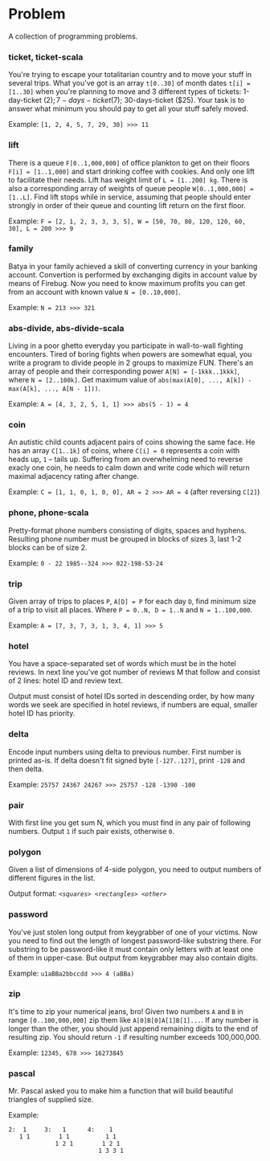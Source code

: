 Problem
======

A collection of programming problems.

### ticket, ticket-scala

You're trying to escape your totalitarian country and to move your stuff
in several trips. What you've got is an array `t[0..30]` of month dates `t[i] = [1..30]`
when you're planning to move and 3 different types of tickets: 1-day-ticket ($2);
7-days-ticket ($7); 30-days-ticket ($25). Your task is to answer what minimum
you should pay to get all your stuff safely moved.

Example: `[1, 2, 4, 5, 7, 29, 30] >>> 11`

### lift

There is a queue `F[0..1,000,000]` of office plankton to get on their floors `F[i] = [1..1,000]`
and start drinking coffee with cookies. And only one lift to facilitate their needs.
Lift has weight limit of `L = [1..200] kg`. There is also a corresponding array of
weights of queue people `W[0..1,000,000] = [1..L]`. Find lift stops while in service,
assuming that people should enter strongly in order of their queue
and counting lift return on the first floor.

Example: `F = [2, 1, 2, 3, 3, 3, 5], W = [50, 70, 80, 120, 120, 60, 30], L = 200 >>> 9`

### family

Batya in your family achieved a skill of converting currency in your banking account.
Convertion is performed by exchanging digits in account value by means of Firebug.
Now you need to know maximum profits you can get from an account with known value `N = [0..10,000]`.

Example: `N = 213 >>> 321`

### abs-divide, abs-divide-scala

Living in a poor ghetto everyday you participate in wall-to-wall fighting encounters.
Tired of boring fights when powers are somewhat equal, you write a program to divide people
in 2 groups to maximize FUN.
There's an array of people and their corresponding power `A[N] = [-1kkk..1kkk]`,
where `N = [2..100k]`.
Get maximum value of `abs(max(A[0], ..., A[k]) - max(A[k], ..., A[N - 1]))`.

Example: `A = [4, 3, 2, 5, 1, 1] >>> abs(5 - 1) = 4`

### coin

An autistic child counts adjacent pairs of coins showing the same face.
He has an array `C[1..1k]` of coins, where `C[i] = 0` represents a coin with heads up,
`1` – tails up. Suffering from an overwhelming need to reverse exacly one coin,
he needs to calm down and write code which will return maximal adjacency rating after change.

Example: `C = [1, 1, 0, 1, 0, 0], AR = 2 >>> AR = 4` (after reversing `C[2]`)

### phone, phone-scala

Pretty-format phone numbers consisting of digits, spaces and hyphens.
Resulting phone number must be grouped in blocks of sizes 3,
last 1-2 blocks can be of size 2.

Example: `0 - 22 1985--324 >>> 022-198-53-24`

### trip

Given array of trips to places `P`, `A[D] = P` for each day `D`,
find minimum size of a trip to visit all places.
Where `P = 0..N, D = 1..N` and `N = 1..100,000`.

Example: `A = [7, 3, 7, 3, 1, 3, 4, 1] >>> 5`

### hotel

You have a space-separated set of words which must be in the hotel reviews.
In next line you've got number of reviews M that follow and consist of 2 lines:
hotel ID and review text.

Output must consist of hotel IDs sorted in descending order, by how many words we seek are
specified in hotel reviews, if numbers are equal, smaller hotel ID has priority.

### delta

Encode input numbers using delta to previous number. First number is printed as-is.
If delta doesn't fit signed byte `[-127..127]`, print `-128` and then delta.

Example: `25757 24367 24267 >>> 25757 -128 -1390 -100`

### pair

With first line you get sum N, which you must find in any pair of following numbers.
Output `1` if such pair exists, otherwise `0`.

### polygon

Given a list of dimensions of 4-side polygon, you need to output numbers of different
figures in the list.

Output format: *`<squares> <rectangles> <other>`*

### password

You've just stolen long output from keygrabber of one of your victims.
Now you need to find out the length of longest password-like substring there.
For substring to be password-like it must contain only letters with
at least one of them in upper-case. But output from keygrabber may also
contain digits.

Example: `u1aBBa2bbccdd >>> 4 (aBBa)`

### zip

It's time to zip your numerical jeans, bro! Given two numbers `A` and `B`
in range `[0..100,000,000]` zip them like `A[0]B[0]A[1]B[1]...`.
If any number is longer than the other, you should just append remaining
digits to the end of resulting zip. You should return `-1` if resulting
number exceeds 100,000,000.

Example: `12345, 678 >>> 16273845`

### pascal

Mr. Pascal asked you to make him a function that will build beautiful triangles of supplied size.

Example:

```
2:  1     3:   1      4:    1
   1 1        1 1          1 1
             1 2 1        1 2 1
                         1 3 3 1
```
